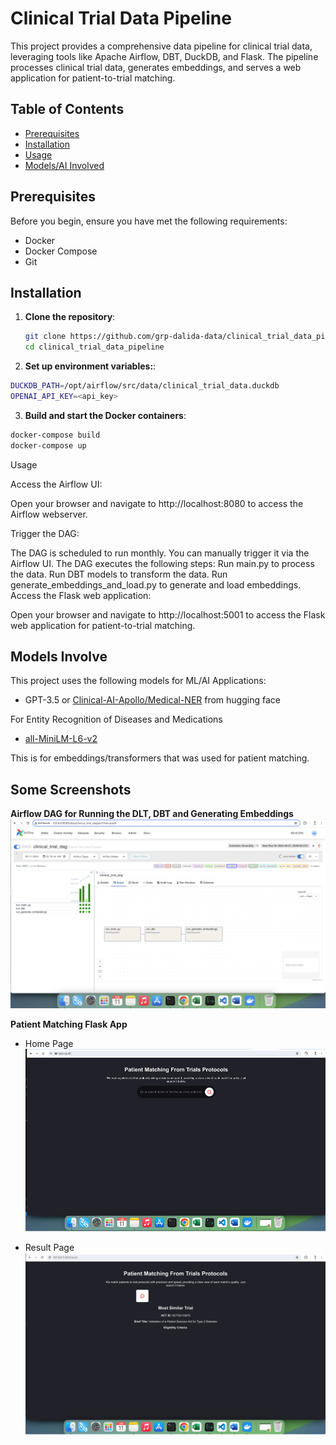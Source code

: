 # Clinical Trial Data Pipeline

This project provides a comprehensive data pipeline for clinical trial data, leveraging tools like Apache Airflow, DBT, DuckDB, and Flask. The pipeline processes clinical trial data, generates embeddings, and serves a web application for patient-to-trial matching.

## Table of Contents

- [Prerequisites](#prerequisites)
- [Installation](#installation)
- [Usage](#usage)
- [Models/AI Involved](#models-involve)



## Prerequisites

Before you begin, ensure you have met the following requirements:

- Docker
- Docker Compose
- Git

## Installation

1. **Clone the repository**:

   ```sh
   git clone https://github.com/grp-dalida-data/clinical_trial_data_pipeline.git
   cd clinical_trial_data_pipeline
   ```

2. **Set up environment variables:**:

```sh
DUCKDB_PATH=/opt/airflow/src/data/clinical_trial_data.duckdb
OPENAI_API_KEY=<api_key>
```

3. **Build and start the Docker containers**:

```sh
docker-compose build
docker-compose up

```

Usage

Access the Airflow UI:

Open your browser and navigate to http://localhost:8080 to access the Airflow webserver.

Trigger the DAG:

The DAG is scheduled to run monthly. You can manually trigger it via the Airflow UI.
The DAG executes the following steps:
Run main.py to process the data.
Run DBT models to transform the data.
Run generate_embeddings_and_load.py to generate and load embeddings.
Access the Flask web application:

Open your browser and navigate to http://localhost:5001 to access the Flask web application for patient-to-trial matching.

## Models Involve
This project uses the following models for ML/AI Applications:

- GPT-3.5 or <a href="https://huggingface.co/Clinical-AI-Apollo/Medical-NER" target="_blank">Clinical-AI-Apollo/Medical-NER</a> from hugging face

For Entity Recognition of Diseases and Medications
- <a href="https://huggingface.co/sentence-transformers/all-MiniLM-L6-v2" target="_blank">all-MiniLM-L6-v2</a>

This is for embeddings/transformers that was used for patient matching.

## Some Screenshots
**Airflow DAG for Running the DLT, DBT and Generating Embeddings**
![alt text](clinical_trial_data_pipeline/src/static/screenshots/image.png)

**Patient Matching Flask App**
- Home Page
![alt text](clinical_trial_data_pipeline/src/static/screenshots/index.png)

- Result Page
![alt text](clinical_trial_data_pipeline/src/static/screenshots/result.png)
